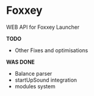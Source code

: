 # Foxxey
WEB API for Foxxey Launcher

__TODO__
 - Other Fixes and optimisations

__WAS DONE__
 - Balance parser
 - startUpSound integration
 - modules system
